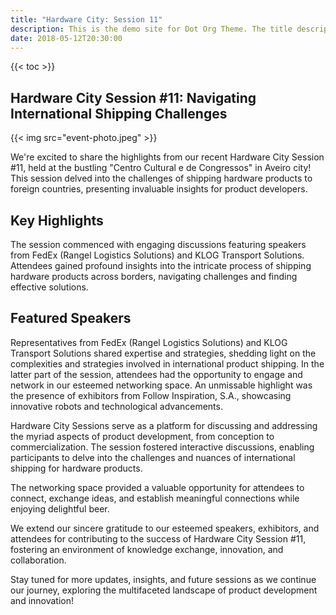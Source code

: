 ```yaml
---
title: "Hardware City: Session 11"
description: This is the demo site for Dot Org Theme. The title description and images front matter is required for meta og content.
date: 2018-05-12T20:30:00
---
```


{{< toc >}}

## Hardware City Session #11: Navigating International Shipping Challenges

{{< img src="event-photo.jpeg" >}}

We're excited to share the highlights from our recent Hardware City Session #11, held at the bustling "Centro Cultural e de Congressos" in Aveiro city! This session delved into the challenges of shipping hardware products to foreign countries, presenting invaluable insights for product developers.

## Key Highlights

The session commenced with engaging discussions featuring speakers from FedEx (Rangel Logistics Solutions) and KLOG Transport Solutions. Attendees gained profound insights into the intricate process of shipping hardware products across borders, navigating challenges and finding effective solutions.

## Featured Speakers

Representatives from FedEx (Rangel Logistics Solutions) and KLOG Transport Solutions shared expertise and strategies, shedding light on the complexities and strategies involved in international product shipping.
In the latter part of the session, attendees had the opportunity to engage and network in our esteemed networking space. An unmissable highlight was the presence of exhibitors from Follow Inspiration, S.A., showcasing innovative robots and technological advancements.

Hardware City Sessions serve as a platform for discussing and addressing the myriad aspects of product development, from conception to commercialization. The session fostered interactive discussions, enabling participants to delve into the challenges and nuances of international shipping for hardware products.

The networking space provided a valuable opportunity for attendees to connect, exchange ideas, and establish meaningful connections while enjoying delightful beer.

We extend our sincere gratitude to our esteemed speakers, exhibitors, and attendees for contributing to the success of Hardware City Session #11, fostering an environment of knowledge exchange, innovation, and collaboration.

Stay tuned for more updates, insights, and future sessions as we continue our journey, exploring the multifaceted landscape of product development and innovation!

